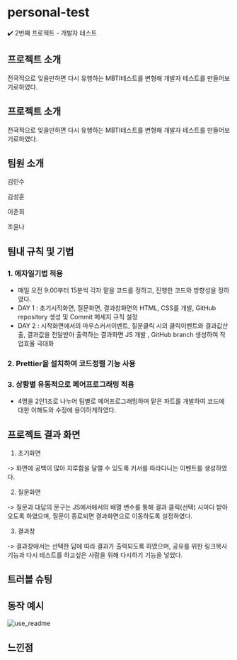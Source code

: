 # personal-test

✔️ 2번째 프로젝트 - 개발자 테스트

## 프로젝트 소개

전국적으로 잊을만하면 다시 유행하는 MBTI테스트를 변형해 개발자 테스트를 만들어보기로하였다.

## 프로젝트 소개

전국적으로 잊을만하면 다시 유행하는 MBTI테스트를 변형해 개발자 테스트를 만들어보기로하였다.

## 팀원 소개

김민수

김성훈

이준희

조윤나

## 팀내 규칙 및 기법

### 1. 에자일기법 적용 


- 매일 오전 9:00부터 15분씩 각자 맡을 코드를 정하고, 진행한 코드와 방향성을 정하였다.
- DAY 1 : 초기시작화면, 질문화면, 결과창화면의 HTML, CSS를 개발, GitHub repository 생성 및 Commit 메세지 규칙 설정
- DAY 2 : 시작화면에서의 마우스커서이벤트, 질문클릭 시의 클릭이벤트와 결과값산출, 결과값을 전달받아 출력하는 결과화면 JS 개발 , GitHub branch 생성하여 작업효율 극대화

### 2. Prettier을 설치하여 코드정렬 기능 사용 

### 3. 상황별 유동적으로 페어프로그래밍 적용 

- 4명을 2인1조로 나누어 팀별로 페어프로그래밍하며 맡은 파트를 개발하여 코드에 대한 이해도와 수정에 용이하게하였다.


## 프로젝트 결과 화면

1. 초기화면

-> 화면에 공백이 많아 지루함을 달랠 수 있도록 커서를 따라다니는 이벤트를 생성하였다.

2. 질문화면

-> 질문과 대답의 문구는 JS에서에서의 배열 변수를 통해 결과 클릭(선택) 시마다 받아오도록 하였으며, 질문이 종료되면 결과화면으로 이동하도록 설정하였다.

3. 결과창

-> 결과창에서는 선택한 답에 따라 결과가 출력되도록 하였으며, 공유를 위한 링크복사기능과 다시 테스트를 하고싶은 사람을 위해 다시하기 기능을 넣었다.

## 트러블 슈팅

## 동작 예시
![use_readme](https://user-images.githubusercontent.com/61442302/236079470-fd27dbd8-ae5e-4608-ad06-2e6c380f51c0.gif)

## 느낀점
